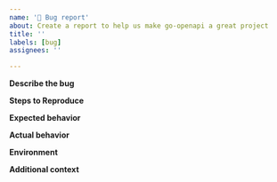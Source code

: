 ```yaml
---
name: '🐞 Bug report'
about: Create a report to help us make go-openapi a great project
title: ''
labels: [bug]
assignees: ''

---
```


**Describe the bug**
<!-- A clear and concise description of what the bug is. -->

**Steps to Reproduce**
<!--
Ideally provide a short repro case in go.
-->

<!--
Steps to reproduce the behavior:
1. Go to '...'
2. Run this '....'
3. Check that '....'
4. See error
-->

**Expected behavior**
<!-- A clear and concise description of what you expected to happen. -->

**Actual behavior**
<!-- A clear and concise description of what is the behavior you observe. -->

**Environment**
<!-- Please paste here the output of `go env`. -->

**Additional context**
<!-- Add any other context or references about the problem here. -->
